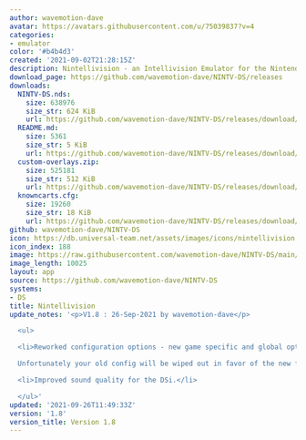 ```yaml
---
author: wavemotion-dave
avatar: https://avatars.githubusercontent.com/u/75039837?v=4
categories:
- emulator
color: '#b4b4d3'
created: '2021-09-02T21:28:15Z'
description: Nintellivision - an Intellivision Emulator for the Nintendo DS/DSi
download_page: https://github.com/wavemotion-dave/NINTV-DS/releases
downloads:
  NINTV-DS.nds:
    size: 638976
    size_str: 624 KiB
    url: https://github.com/wavemotion-dave/NINTV-DS/releases/download/1.8/NINTV-DS.nds
  README.md:
    size: 5361
    size_str: 5 KiB
    url: https://github.com/wavemotion-dave/NINTV-DS/releases/download/1.8/README.md
  custom-overlays.zip:
    size: 525181
    size_str: 512 KiB
    url: https://github.com/wavemotion-dave/NINTV-DS/releases/download/1.8/custom-overlays.zip
  knowncarts.cfg:
    size: 19260
    size_str: 18 KiB
    url: https://github.com/wavemotion-dave/NINTV-DS/releases/download/1.8/knowncarts.cfg
github: wavemotion-dave/NINTV-DS
icon: https://db.universal-team.net/assets/images/icons/nintellivision.png
icon_index: 188
image: https://raw.githubusercontent.com/wavemotion-dave/NINTV-DS/main/arm9/gfx/bgTop.png
image_length: 10025
layout: app
source: https://github.com/wavemotion-dave/NINTV-DS
systems:
- DS
title: Nintellivision
update_notes: '<p>V1.8 : 26-Sep-2021 by wavemotion-dave</p>

  <ul>

  <li>Reworked configuration options - new game specific and global options available.<br>

  Unfortunately your old config will be wiped out in favor of the new format. Sorry!</li>

  <li>Improved sound quality for the DSi.</li>

  </ul>'
updated: '2021-09-26T11:49:33Z'
version: '1.8'
version_title: Version 1.8
---
```

